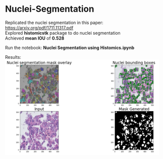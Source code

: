 # Nuclei-Segmentation

Replicated the nuclei segmentation in this paper: https://arxiv.org/pdf/1711.11317.pdf <br />
Explored **histomicstk** package to do nuclei segmentation <br />
Achieved **mean IOU** of **0.528** <br />

Run the notebook: **Nuclei Segmentation using Histomics.ipynb**

Results:
![alt text](nuclei-segmentation.PNG)
